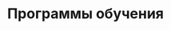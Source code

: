 ---
layout: programs
title: 'Программы обучения'
description: 'Обзор всех программ обучения в Мастерской инженеров-менеджеров: личное развитие, рабочее развитие и исследовательское развитие. Выберите свой путь системного образования.'

programs:
  -
    head: 'Внимание на себя'
    title: 'Программа «Личное&nbsp;развитие»'
    link: '/programs/intro'
    text:
      - 'Как устроен Я? Как развивать себя как систему?'
      - 'Как учиться быстрее, действовать яснее, формировать свой&nbsp;стиль&nbsp;жизни?'
    courses:
      -
        name: 'Системное саморазвитие'
        date: '07.09.2025'
      -
        name: 'Практики саморазвития'
        date: '08.09.2025'
      -
        name: 'Введение в системное мышление'
        date: '29.11.2025'
      -
        name: 'Системный фитнес'
        date: 'октябрь'

  -
    head: 'Внимание на окружение'
    title: 'Программа «Рабочее&nbsp;развитие»'
    link: '/programs/orgdev'
    text:
      - 'Как влиять на других и договаривать всех между собой, проводить изменения в&nbsp;компаниях?'
      - 'Как работать с различными агентами, включая ИИ, для создания разных видов систем?'
    courses:
      -
        name: 'Рациональная работа'
        date: '06.09.2025'
      -
        name: 'Системное мышление и&nbsp;методология'
        date: '10.09.2025'
      -
        name: 'Системный менеджмент и&nbsp;инженерия'
        date: '09.09.2025'

  -
    head: 'Внимание на мышление'
    title: 'Программа «Исследовательское развитие»'
    link: '/programs/research'
    text:
      - 'Как устроен мир?'
      - 'Как разрабатывать мета-мета-модели, создавать методы и проектировать новые объяснения об&nbsp;устройстве мира?'
    courses:
      -
        name: 'Интеллект-стек'
        date: 'осенью'

---